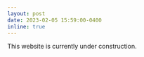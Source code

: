 ```yaml
---
layout: post
date: 2023-02-05 15:59:00-0400
inline: true
---
```


This website is currently under construction.
